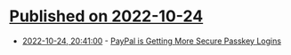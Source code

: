 # [Published on 2022-10-24](index.md)

* [2022-10-24, 20:41:00](https://it.slashdot.org/story/22/10/24/1845209/paypal-is-getting-more-secure-passkey-logins?utm_source=rss1.0mainlinkanon&utm_medium=feed) - [PayPal is Getting More Secure Passkey Logins](https://it.slashdot.org/story/22/10/24/1845209/paypal-is-getting-more-secure-passkey-logins?utm_source=rss1.0mainlinkanon&utm_medium=feed)
